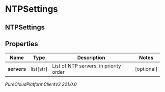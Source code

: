 # NTPSettings

## NTPSettings

## Properties

|Name | Type | Description | Notes|
|------------ | ------------- | ------------- | -------------|
| **servers** | list[str] | List of NTP servers, in priority order | [optional] |



_PureCloudPlatformClientV2 221.0.0_
